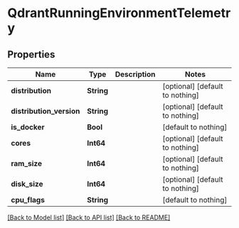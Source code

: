 # QdrantRunningEnvironmentTelemetry


## Properties
Name | Type | Description | Notes
------------ | ------------- | ------------- | -------------
**distribution** | **String** |  | [optional] [default to nothing]
**distribution_version** | **String** |  | [optional] [default to nothing]
**is_docker** | **Bool** |  | [default to nothing]
**cores** | **Int64** |  | [optional] [default to nothing]
**ram_size** | **Int64** |  | [optional] [default to nothing]
**disk_size** | **Int64** |  | [optional] [default to nothing]
**cpu_flags** | **String** |  | [default to nothing]


[[Back to Model list]](../README.md#models) [[Back to API list]](../README.md#api-endpoints) [[Back to README]](../README.md)



